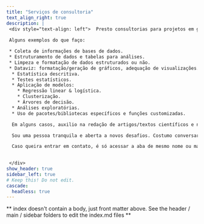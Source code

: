 ```yaml
---
title: "Serviços de consultoria"
text_align_right: true
description: |
 <div style="text-align: left">  Presto consultorias para projetos em geral, ajudando clientes a coletar, estruturar, analisar ou visualizar seus dados. 
 
 Alguns exemplos do que faço:

 * Coleta de informações de bases de dados.
 * Estruturamento de dados e tabelas para análises.
 * Limpeza e formatação de dados estruturados ou não.
 * Dataviz: formatação/geração de gráficos, adequação de visualizações.  
  * Estatística descritiva.
  * Testes estatísticos.
  * Aplicação de modelos:
    * Regressão linear & logística.
    * Clusterização.
    * Árvores de decisão.
  * Análises exploratórias.
  * Uso de pacotes/bibliotecas específicos e funções customizadas.

  Em alguns casos, auxilio na redação de artigos/textos científicos e na elaboração de relatórios.

  Sou uma pessoa tranquila e aberta a novos desafios. Costumo conversar sem compromisso para entender a questão e ver o que pode ser feito, de minha parte. As possibilidades são muitas: já trabalhei analisando desde dados de mamíferos à presença de hóspedes em hotéis. 

  Caso queira entrar em contato, é só acessar a aba de mesmo nome ou mandar um email para moraessaur@gmail.com.
  

 </div>
show_header: true
sidebar_left: true
# Keep this! Do not edit.
cascade:
  headless: true
---
```


** index doesn't contain a body, just front matter above.
See the header / main / sidebar folders to edit the index.md files **
